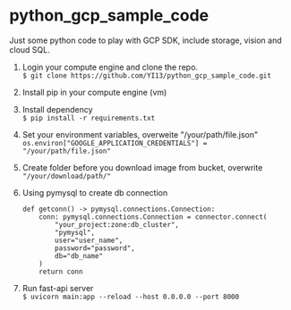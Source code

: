 # python_gcp_sample_code

Just some python code to play with GCP SDK, include storage, vision and cloud SQL.

1. Login your compute engine and clone the repo.\
```$ git clone https://github.com/YI13/python_gcp_sample_code.git```

2. Install pip in your compute engine (vm)

3. Install dependency\
```$ pip install -r requirements.txt```

4. Set your environment variables, overweite "/your/path/file.json"
```os.environ["GOOGLE_APPLICATION_CREDENTIALS"] = "/your/path/file.json"```

5. Create folder before you download image from bucket, 
    overwrite ```"/your/download/path/"```

6. Using pymysql to create db connection
    ```
    def getconn() -> pymysql.connections.Connection:
        conn: pymysql.connections.Connection = connector.connect(
            "your_project:zone:db_cluster",
            "pymysql",
            user="user_name",
            password="password",
            db="db_name"
        )
        return conn
    ```

7. Run fast-api server\
```$ uvicorn main:app --reload --host 0.0.0.0 --port 8000```